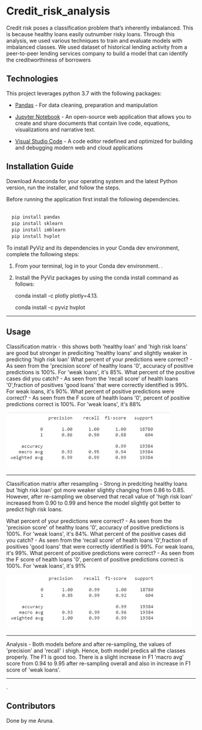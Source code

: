 # Credit_risk_analysis
Credit risk poses a classification problem that’s inherently imbalanced. This is because healthy loans easily outnumber risky loans. Through this analysis, we used various techniques to train and evaluate models with imbalanced classes. We used dataset of historical lending activity from a peer-to-peer lending services company to build a model that can identify the creditworthiness of borrowers

## Technologies

This project leverages python 3.7 with the following packages:

* [Pandas](https://pandas.pydata.org/) - For data cleaning, preparation and manipulation

* [Jupyter Notebook](https://jupyter.org/) - An open-source web application that allows you to create and share documents that contain live code, equations, visualizations and narrative text.

* [Visual Studio Code](https://code.visualstudio.com/) - A code editor redefined and optimized for building and debugging modern web and cloud applications

## Installation Guide

Download Anaconda for your operating system and the latest Python version, run the installer, and follow the steps.

Before running the application first install the following dependencies.

```python

  pip install pandas
  pip install sklearn
  pip install imblearn
  pip install hvplot
```

To install PyViz and its dependencies in your Conda dev environment, complete the following steps:

1. From your terminal, log in to your Conda dev environment.
.
2. Install the PyViz packages by using the conda install command as follows:
    
	conda install -c plotly plotly=4.13.
    
    conda install -c pyviz hvplot
-----------------------------------------------------------------------------------------------------------------------------------------------------

## Usage


Classification matrix - this shows both 'healthy loan' and 'high risk loans' are good but stronger in prediciting 'healthy loans' and slightly weaker in predicting 'high risk loan'
What percent of your predictions were correct? - As seen from the 'precision score' of healthy loans '0', accuracy of positive predictions is 100%. For 'weak loans', it's 85%.
What percent of the positive cases did you catch? - As seen from the 'recall score' of health loans '0',fraction of positives 'good loans' that were correctly identified is 99%. For weak loans, it's 90%.
What percent of positive predictions were correct? - As seen from the F score of health loans '0', percent of positive predictions correct is 100%. For 'weak loans', it's 88%

![](snapshots/classification_matrix.png)

----------------------------------------------------------------------------------------------------------------------------------------------------

Classification matrix after resampling  -  Strong in predciting healthy loans but 'high risk loan' got more weaker slightly changing from 0.86 to 0.85. However, after re-sampling we observed that recall value of 'high risk loan' increased from 0.90 to 0.99 and hence the model slightly got better to predict high risk loans. 

What percent of your predictions were correct? - As seen from the 'precision score' of healthy loans '0', accuracy of positive predictions is 100%. For 'weak loans', it's 84%.
What percent of the positive cases did you catch? - As seen from the 'recall score' of health loans '0',fraction of positives 'good loans' that were correctly identified is 99%. For weak loans, it's 99%.
What percent of positive predictions were correct? - As seen from the F score of health loans '0', percent of positive predictions correct is 100%. For 'weak loans', it's 91%

![](snapshots/re-sampling.png)

-----------------------------------------------------------------------------------------------------------------------------------------------------
Analysis - Both models before and after re-sampling, the values of 'precision' and 'recall' i shigh. Hence, both model predics all the classes properly. The F1 is good too. There is a slight increase in F1 'macro avg' score from 0.94 to 9.95 after re-sampling overall and also in increase in F1 score of 'weak loans'. 


----------------------------------------------------------------------------------------------------------------------------

.
## Contributors
Done by me Aruna.
